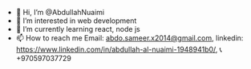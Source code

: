 - 👋 Hi, I’m @AbdullahNuaimi
- 👀 I’m interested in web development
- 🌱 I’m currently learning react, node js
- 📫 How to reach me Email: abdo.sameer.x2014@gmail.com, linkedin: https://www.linkedin.com/in/abdullah-al-nuaimi-1948941b0/, 📞 +970597037729

<!---
AbdullahNuaimi/AbdullahNuaimi is a ✨ special ✨ repository because its `README.md` (this file) appears on your GitHub profile.
You can click the Preview link to take a look at your changes.
--->
